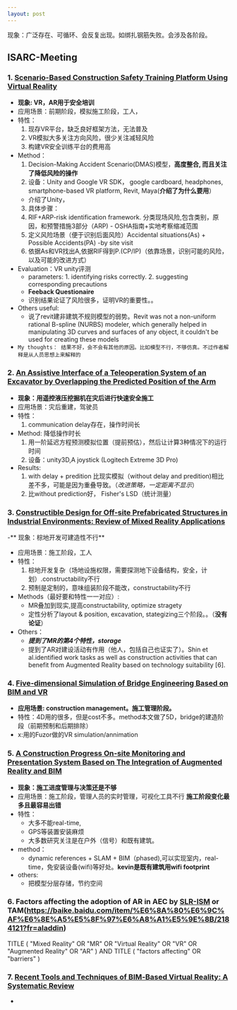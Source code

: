 ```yaml
---
layout: post
---
```

现象：广泛存在、可循环、会反复出现。如绑扎钢筋失败。会涉及各阶段。
## ISARC-Meeting
### 1. [Scenario-Based Construction Safety Training Platform Using Virtual Reality](https://www.iaarc.org/publications/fulltext/ISARC_2020_Paper_379.pdf)
  - **现象: VR，AR用于安全培训**
  - 应用场景：前期阶段，模拟施工阶段，工人，
  - 特性： 
    1. 现存VR平台，缺乏良好框架方法，无法普及
    2. VR模拟大多关注方向风险，很少关注减轻风险
    3. 构建VR安全训练平台的费用高
  - Method：
    1. Decision-Making Accident Scenario(DMAS)模型，**高度整合, 而且关注了降低风险的操作**
    2. 设备：Unity and Google VR SDK， google cardboard, headphones, smartphone-based VR platform, Revit, Maya(**介绍了为什么要用**）
      - 介绍了Unity，
    3. 具体步骤：
      1. RIF+ARP-risk identification framework. 分类现场风险,包含类别，原因，和预警措施3部分（ARP)
        - OSHA指南+实地考察缩减范围
      2. 定义风险场景（便于识别后面风险）Accidental situations(As) + Possible Accidents(PA) -by site visit
      3. 依据As和VR找出A,依据RIF得到P.(CP/IP)（依靠场景，识别可能的风险，以及可能的改进方式）
  - Evaluation：VR unity评测
    - parameters: 1. identifying risks correctly. 2. suggesting corresponding precautions
    - **Feeback Questionaire**
    - 识别结果论证了风险很多，证明VR的重要性。。
  - Others useful: 
    - 说了revit建非建筑不规则模型的弱势。Revit was not a non-uniform rational B-spline (NURBS) modeler, which generally helped in manipulating 3D curves and surfaces of any object, it couldn't be used for creating these models
  - `My thoughts： 结果不好，会不会有其他的原因。比如模型不行，不够仿真。不过作者解释是从人员思想上来解释的`
  
### 2. [An Assistive Interface of a Teleoperation System of an Excavator by Overlapping the Predicted Position of the Arm](https://www.iaarc.org/publications/fulltext/ISARC_2020_Paper_97.pdf)
  - **现象：用遥控液压挖掘机在灾后进行快速安全施工**
  - 应用场景：灾后重建，驾驶员
  - 特性：
    1. communication delay存在，操作时间长
  - Method: 降低操作时长
    1. 用一阶延迟方程预测模拟位置（提前预估），然后让计算3种情况下的运行时间
    2. 设备：unity3D,A joystick (Logitech Extreme 3D Pro)
  - Results:
    1. with delay + predition 比现实模拟（without delay and predition)相比差不多，可能是因为重叠导致。（*改进策略，一定距离不显示*）
    2. 比without prediction好， Fisher's LSD（统计测量）
    
### 3. [Constructible Design for Off-site Prefabricated Structures in Industrial Environments: Review of Mixed Reality Applications](https://www.iaarc.org/publications/fulltext/ISARC_2020_Paper_127.pdf)
  -** 现象：棕地开发可建造性不行**
  - 应用场景：施工阶段，工人
  - 特性： 
    1. 棕地开发复杂（场地设施权限，需要探测地下设备结构，安全，计划）.constructability不行
    2. 预制是定制的，意味组装阶段不能改，constructability不行
  - Methods（最好要和特性一一对应）: 
    - MR叠加到现实,提高constructability, optimize stragety
    - 定性分析了layout & position, excavation, stategizing三个阶段。。（**没有论证**）
  - Others：
    - ***提到了MR的第4个特性，storage***
    - 提到了AR对建设活动有作用（他人，包括自己也证实了）。Shin et al.identified work tasks as well as construction activities that can benefit from Augmented Reality based on technology suitability [6].

### 4. [Five-dimensional Simulation of Bridge Engineering Based on BIM and VR](https://www.iaarc.org/publications/fulltext/ISARC_2020_Paper_14.pdf)
  - **应用场景: construction management。施工管理阶段。**
  - 特性：4D用的很多，但是cost不多。method本文做了5D，bridge的建造阶段（前期预制和后期排除）
  - x:用的Fuzor做的VR simulation/annimation
  
### 5. [A Construction Progress On-site Monitoring and Presentation System Based on The Integration of Augmented Reality and BIM](https://www.iaarc.org/publications/fulltext/ISARC_2020_Paper_41.pdf)
  - **现象：施工进度管理与决策还是不够**
  - 应用场景：施工阶段，管理人员的实时管理，可视化工具不行 **施工阶段变化最多且最容易出错**
  - 特性：
    - 大多不能real-time,
    - GPS等装置安装麻烦
    - 大多数研究关注是在户外（信号）和既有建筑。
  - method：
    - dynamic references + SLAM + BIM（phased),可以实现室内，real-time，免安装设备(wifi)等好处。**kevin是既有建筑用wifi footprint**
  - others:
    - 把模型分层存储，节约空间
    
### 6. Factors affecting the adoption of AR in AEC by [SLR-ISM](https://link.springer.com/article/10.1007/s10901-019-09674-y) or TAM(https://baike.baidu.com/item/%E6%8A%80%E6%9C%AF%E6%8E%A5%E5%8F%97%E6%A8%A1%E5%9E%8B/2184121?fr=aladdin)
TITLE ( "Mixed Reality"  OR  "MR"  OR  "Virtual Reality"  OR  "VR"  OR  "Augmented Reality"  OR  "AR" )  AND  TITLE ( "factors affecting"  OR  "barriers" ) 

### 7. [Recent Tools and Techniques of BIM‑Based Virtual Reality: A Systematic Review](https://sci-hub.do/10.1007/s11831-019-09386-0)
  - 

